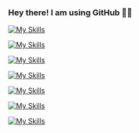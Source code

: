  ### Hey there! I am using GitHub :mage_man:
   
 [![My Skills](https://skillicons.dev/icons?i=aws,gcp,azure&perline=20)](https://skillicons.dev)
 
 [![My Skills](https://skillicons.dev/icons?i=py,r,java,c,dart,flutter,go,js,ts&perline=20)](https://skillicons.dev)
 
 [![My Skills](https://skillicons.dev/icons?i=flask,pytorch,tensorflow,sklearn,regex,spring,selenium&perline=20)](https://skillicons.dev)
  
 [![My Skills](https://skillicons.dev/icons?i=firebase,mysql,postgres,mongodb,redis,sqlite&perline=20)](https://skillicons.dev)
 
 [![My Skills](https://skillicons.dev/icons?i=linux,mint,ubuntu,windows&perline=20)](https://skillicons.dev)
 
 [![My Skills](https://skillicons.dev/icons?i=anaconda,vscode,eclipse,pycharm,replit&perline=20)](https://skillicons.dev)

 [![My Skills](https://skillicons.dev/icons?i=jenkins,docker,kubernetes,git,github,gitlab,nginx,terraform&perline=20)](https://skillicons.dev)
